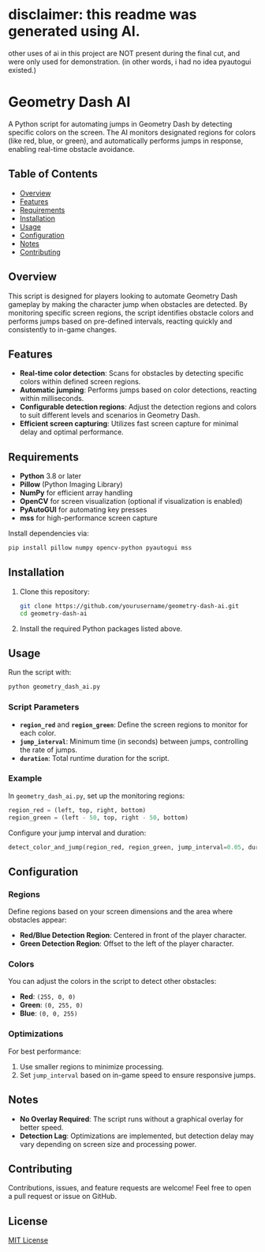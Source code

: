 # disclaimer: this readme was generated using AI.
other uses of ai in this project are NOT present during the final cut, and were only used for demonstration.
(in other words, i had no idea pyautogui existed.)


# Geometry Dash AI

A Python script for automating jumps in Geometry Dash by detecting specific colors on the screen. The AI monitors designated regions for colors (like red, blue, or green), and automatically performs jumps in response, enabling real-time obstacle avoidance.

## Table of Contents
- [Overview](#overview)
- [Features](#features)
- [Requirements](#requirements)
- [Installation](#installation)
- [Usage](#usage)
- [Configuration](#configuration)
- [Notes](#notes)
- [Contributing](#contributing)

## Overview
This script is designed for players looking to automate Geometry Dash gameplay by making the character jump when obstacles are detected. By monitoring specific screen regions, the script identifies obstacle colors and performs jumps based on pre-defined intervals, reacting quickly and consistently to in-game changes.

## Features
- **Real-time color detection**: Scans for obstacles by detecting specific colors within defined screen regions.
- **Automatic jumping**: Performs jumps based on color detections, reacting within milliseconds.
- **Configurable detection regions**: Adjust the detection regions and colors to suit different levels and scenarios in Geometry Dash.
- **Efficient screen capturing**: Utilizes fast screen capture for minimal delay and optimal performance.
  
## Requirements
- **Python** 3.8 or later
- **Pillow** (Python Imaging Library)
- **NumPy** for efficient array handling
- **OpenCV** for screen visualization (optional if visualization is enabled)
- **PyAutoGUI** for automating key presses
- **mss** for high-performance screen capture

Install dependencies via:
```bash
pip install pillow numpy opencv-python pyautogui mss
```

## Installation
1. Clone this repository:
   ```bash
   git clone https://github.com/yourusername/geometry-dash-ai.git
   cd geometry-dash-ai
   ```
2. Install the required Python packages listed above.

## Usage
Run the script with:
```bash
python geometry_dash_ai.py
```

### Script Parameters
- **`region_red`** and **`region_green`**: Define the screen regions to monitor for each color.
- **`jump_interval`**: Minimum time (in seconds) between jumps, controlling the rate of jumps.
- **`duration`**: Total runtime duration for the script.

### Example
In `geometry_dash_ai.py`, set up the monitoring regions:
```python
region_red = (left, top, right, bottom)
region_green = (left - 50, top, right - 50, bottom)
```

Configure your jump interval and duration:
```python
detect_color_and_jump(region_red, region_green, jump_interval=0.05, duration=600)
```

## Configuration
### Regions
Define regions based on your screen dimensions and the area where obstacles appear:
- **Red/Blue Detection Region**: Centered in front of the player character.
- **Green Detection Region**: Offset to the left of the player character.

### Colors
You can adjust the colors in the script to detect other obstacles:
- **Red**: `(255, 0, 0)`
- **Green**: `(0, 255, 0)`
- **Blue**: `(0, 0, 255)`

### Optimizations
For best performance:
1. Use smaller regions to minimize processing.
2. Set `jump_interval` based on in-game speed to ensure responsive jumps.

## Notes
- **No Overlay Required**: The script runs without a graphical overlay for better speed.
- **Detection Lag**: Optimizations are implemented, but detection delay may vary depending on screen size and processing power.

## Contributing
Contributions, issues, and feature requests are welcome! Feel free to open a pull request or issue on GitHub.

## License
[MIT License](LICENSE)
```
